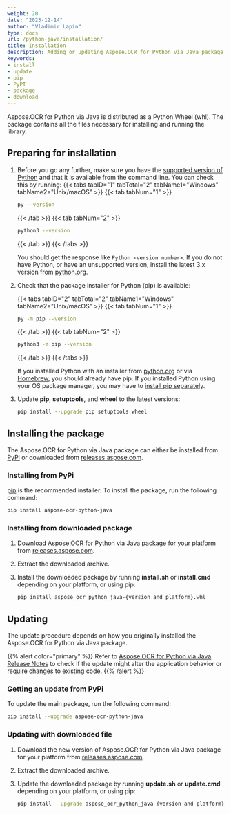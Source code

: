 ```yaml
---
weight: 20
date: "2023-12-14"
author: "Vladimir Lapin"
type: docs
url: /python-java/installation/
title: Installation
description: Adding or updating Aspose.OCR for Python via Java package in your project.
keywords:
- install
- update
- pip
- PyPI
- package
- download
---
```


Aspose.OCR for Python via Java is distributed as a Python Wheel (whl). The package contains all the files necessary for installing and running the library.

## Preparing for installation

1. Before you go any further, make sure you have the [supported version of Python](/ocr/python-java/system-requirements/) and that it is available from the command line. You can check this by running:
   {{< tabs tabID="1" tabTotal="2" tabName1="Windows" tabName2="Unix/macOS" >}}
   {{< tab tabNum="1" >}}
   ```bash
   py --version
   ```
   {{< /tab >}}
   {{< tab tabNum="2" >}}
   ```bash
   python3 --version
   ```
   {{< /tab >}}
   {{< /tabs >}}

   You should get the response like `Python <version number>`. If you do not have Python, or have an unsupported version, install the latest 3.x version from [python.org](https://www.python.org/).

2. Check that the package installer for Python (pip) is available:

   {{< tabs tabID="2" tabTotal="2" tabName1="Windows" tabName2="Unix/macOS" >}}
   {{< tab tabNum="1" >}}
   ```bash
   py -m pip --version
   ```
   {{< /tab >}}
   {{< tab tabNum="2" >}}
   ```bash
   python3 -m pip --version
   ```
   {{< /tab >}}
   {{< /tabs >}}

   If you installed Python with an installer from [python.org](https://www.python.org/) or via [Homebrew](https://brew.sh/), you should already have pip. If you installed Python using your OS package manager, you may have to [install pip separately](https://packaging.python.org/en/latest/guides/installing-using-linux-tools/).

3. Update **pip**, **setuptools**, and **wheel** to the latest versions:

   ```bash
   pip install --upgrade pip setuptools wheel
   ```

## Installing the package

The Aspose.OCR for Python via Java package can either be installed from [PyPi](https://pypi.org/project/aspose-ocr-python-java/) or downloaded from [releases.aspose.com](https://releases.aspose.com/ocr/python-java/).

### Installing from PyPi

[pip](https://packaging.python.org/en/latest/key_projects/#pip) is the recommended installer. To install the package, run the following command:

```bash
pip install aspose-ocr-python-java
```

### Installing from downloaded package

1. Download Aspose.OCR for Python via Java package for your platform from [releases.aspose.com](https://releases.aspose.com/ocr/python-java/).
2. Extract the downloaded archive.
3. Install the downloaded package by running **install.sh** or **install.cmd** depending on your platform, or using pip:

   ```bash
   pip install aspose_ocr_python_java-{version and platform}.whl
   ```

## Updating

The update procedure depends on how you originally installed the Aspose.OCR for Python via Java package.

{{% alert color="primary" %}}
Refer to [Aspose.OCR for Python via Java Release Notes](https://releases.aspose.com/ocr/python-java/release-notes/) to check if the update might alter the application behavior or require changes to existing code.
{{% /alert %}}

### Getting an update from PyPi

To update the main package, run the following command:

```bash
pip install --upgrade aspose-ocr-python-java
```

### Updating with downloaded file

1. Download the new version of Aspose.OCR for Python via Java package for your platform from [releases.aspose.com](https://releases.aspose.com/ocr/python-java/).
2. Extract the downloaded archive.
3. Update the downloaded package by running **update.sh** or **update.cmd** depending on your platform, or using pip:

   ```bash
   pip install --upgrade aspose_ocr_python_java-{version and platform}.whl
   ```
